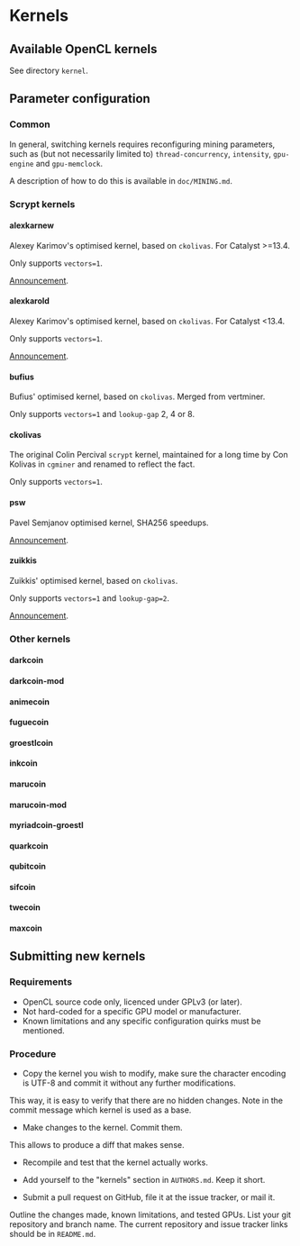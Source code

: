 # Kernels

## Available OpenCL kernels

See directory `kernel`.

## Parameter configuration

### Common

In general, switching kernels requires reconfiguring mining parameters,
such as (but not necessarily limited to) `thread-concurrency`, `intensity`,
`gpu-engine` and `gpu-memclock`.

A description of how to do this is available in `doc/MINING.md`.


### Scrypt kernels

#### alexkarnew

Alexey Karimov's optimised kernel, based on `ckolivas`. For Catalyst >=13.4.

Only supports `vectors=1`.

[Announcement](https://litecointalk.org/index.php?topic=4082.0).


#### alexkarold

Alexey Karimov's optimised kernel, based on `ckolivas`. For Catalyst <13.4.

Only supports `vectors=1`.

[Announcement](https://litecointalk.org/index.php?topic=4082.0).


#### bufius

Bufius' optimised kernel, based on `ckolivas`. Merged from vertminer.

Only supports `vectors=1` and `lookup-gap` 2, 4 or 8.


#### ckolivas

The original Colin Percival `scrypt` kernel, maintained for a long time by
Con Kolivas in `cgminer` and renamed to reflect the fact.

Only supports `vectors=1`.


#### psw

Pavel Semjanov optimised kernel, SHA256 speedups.

[Announcement](https://bitcointalk.org/index.php?topic=369858.0).


#### zuikkis

Zuikkis' optimised kernel, based on `ckolivas`.

Only supports `vectors=1` and `lookup-gap=2`.

[Announcement](https://litecointalk.org/index.php?topic=6058.msg90873#msg90873).

### Other kernels

#### darkcoin
#### darkcoin-mod
#### animecoin
#### fuguecoin
#### groestlcoin
#### inkcoin
#### marucoin
#### marucoin-mod
#### myriadcoin-groestl
#### quarkcoin
#### qubitcoin
#### sifcoin
#### twecoin
#### maxcoin

## Submitting new kernels

### Requirements

* OpenCL source code only, licenced under GPLv3 (or later).
* Not hard-coded for a specific GPU model or manufacturer.
* Known limitations and any specific configuration quirks must be
  mentioned.


### Procedure

* Copy the kernel you wish to modify, make sure the character encoding is
UTF-8 and commit it without any further modifications.

This way, it is easy to verify that there are no hidden changes. Note in
the commit message which kernel is used as a base.

* Make changes to the kernel. Commit them.

This allows to produce a diff that makes sense.

* Recompile and test that the kernel actually works.

* Add yourself to the "kernels" section in `AUTHORS.md`. Keep it short.

* Submit a pull request on GitHub, file it at the issue tracker, or mail
it.

Outline the changes made, known limitations, and tested GPUs. List
your git repository and branch name. The current repository and issue
tracker links should be in `README.md`.
